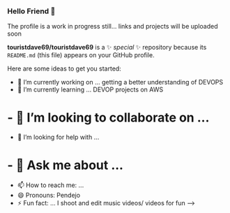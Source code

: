 ### Hello Friend 👋
The profile is a work in progress still...
links and projects will be uploaded soon

**touristdave69/touristdave69** is a ✨ _special_ ✨ repository because its `README.md` (this file) appears on your GitHub profile.

Here are some ideas to get you started:

- 🔭 I’m currently working on ... getting a better understanding of DEVOPS
- 🌱 I’m currently learning ... DEVOP projects on AWS
# - 👯 I’m looking to collaborate on ...
- 🤔 I’m looking for help with ...
# - 💬 Ask me about ...
- 📫 How to reach me: ...
- 😄 Pronouns: Pendejo
- ⚡ Fun fact: ... I shoot and edit music videos/ videos for fun 
-->

